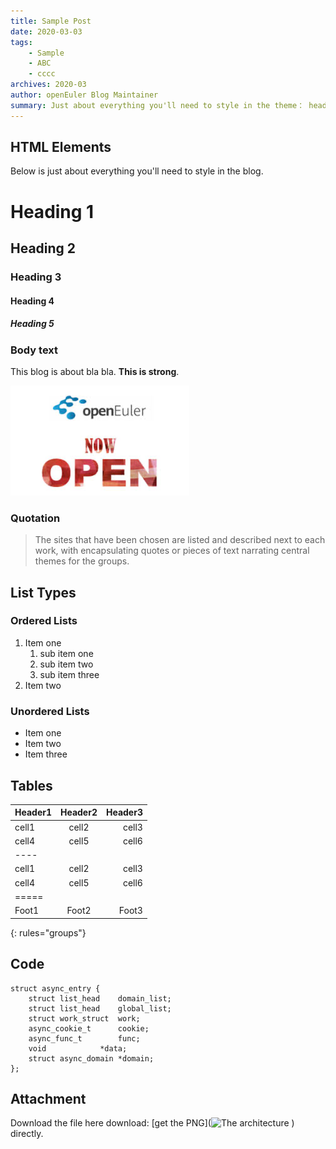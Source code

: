 ```yaml
---
title: Sample Post
date: 2020-03-03
tags: 
    - Sample
    - ABC
    - cccc
archives: 2020-03
author: openEuler Blog Maintainer
summary: Just about everything you'll need to style in the theme： headings, paragraphs, blockquotes, tables, code blocks, and more.
---
```


## HTML Elements

Below is just about everything you'll need to style in the blog.

# Heading 1

## Heading 2

### Heading 3

#### Heading 4

##### Heading 5

### Body text

This blog is about bla bla. **This is strong**. 

![openEuler is open](./2020-03-03-sample-post-01.png)

### Quotation

> The sites that have been chosen are listed and described next to each work, with encapsulating quotes or pieces of text narrating central themes for the groups.

## List Types

### Ordered Lists

1. Item one
   1. sub item one
   2. sub item two
   3. sub item three
2. Item two

### Unordered Lists

* Item one
* Item two
* Item three

## Tables

| Header1 | Header2 | Header3 |
|:--------|:-------:|--------:|
| cell1   | cell2   | cell3   |
| cell4   | cell5   | cell6   |
|----
| cell1   | cell2   | cell3   |
| cell4   | cell5   | cell6   |
|=====
| Foot1   | Foot2   | Foot3
{: rules="groups"}

## Code 

```
struct async_entry {
	struct list_head	domain_list;
	struct list_head	global_list;
	struct work_struct	work;
	async_cookie_t		cookie;
	async_func_t		func;
	void			*data;
	struct async_domain	*domain;
};
```

## Attachment

Download the file here download:
[get the PNG](![The architecture](<img src="./2020-03-03-sample-post-01.png" style="width:100%;">)
) directly.